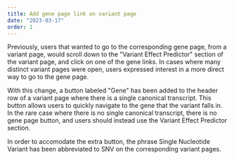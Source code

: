 ```yaml
---
title: Add gene page link on variant page
date: "2023-03-17"
order: 1
---
```


Previously, users that wanted to go to the corresponding gene page, from a variant page, would scroll down to the "Variant Effect Predictor" section of the variant page, and click on one of the gene links. In cases where many distinct variant pages were open, users expressed interest in a more direct way to go to the gene page.

With this change, a button labeled "Gene" has been added to the header row of a variant page where there is a single canonical transcript. This button allows users to quickly navigate to the gene that the variant falls in. In the rare case where there is no single canonical transcript, there is no gene page button, and users should instead use the Variant Effect Predictor section.

In order to accomodate the extra button, the phrase Single Nucleotide Variant has been abbreviated to SNV on the corresponding variant pages.

<!-- end_excerpt -->


